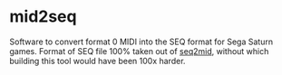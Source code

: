 # mid2seq
Software to convert format 0 MIDI into the SEQ format for Sega Saturn games. Format of SEQ file 100% taken out of [seq2mid](https://github.com/mistydemeo/seq2mid), without which building this tool would have been 100x harder. 

